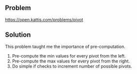 ## Problem
https://open.kattis.com/problems/pivot

## Solution 
This problem taught me the importance of pre-computation.
1. Pre-compute the min values for every pivot from the left.
2. Pre-compute the max values for every pivot from the right.
3. Do simple if checks to increment number of possible pivots.

